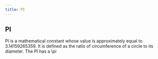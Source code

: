 ```yaml
---
title: PI
---
```

## PI

PI is a mathematical constant whose value is approximately equal to 3.14159265359. It is defined as the ratio of circumference of a circle to its diameter. The PI has a \pi 

